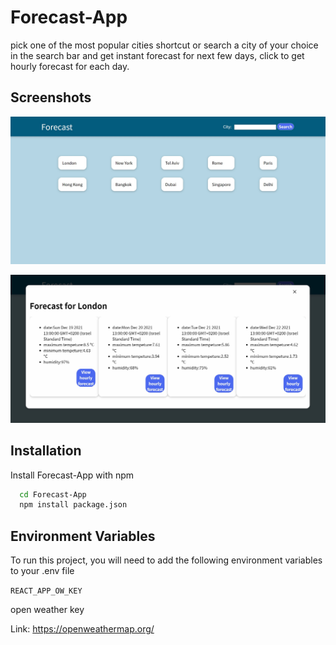 
# Forecast-App

pick one of the most popular cities shortcut or search a city of your choice in the search bar and get instant forecast for next few days,
click to get hourly forecast for each day.

## Screenshots

![App Screenshot](./images/homePage.jpg)

![App Screenshot](./images/forecastDaily.jpg)


## Installation

Install Forecast-App with npm

```bash
  cd Forecast-App
  npm install package.json
```
    
## Environment Variables

To run this project, you will need to add the following environment variables to your .env file

`REACT_APP_OW_KEY`

open weather key

Link: https://openweathermap.org/

